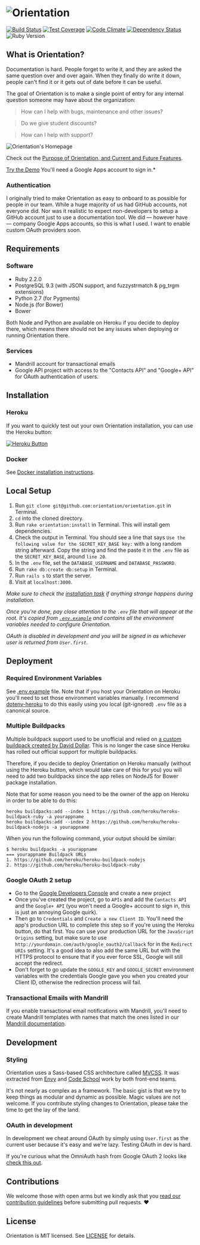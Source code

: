 # ![Orientation][orientation-logo]

[![Build Status][ci-image]][ci]
[![Test Coverage][codeclimate-coverage-image]][codeclimate]
[![Code Climate][codeclimate-image]][codeclimate]
[![Dependency Status][gemnasium-image]][gemnasium]
![Ruby Version][ruby-version-image]

## What is Orientation?

Documentation is hard. People forget to write it, and they are asked the
same question over and over again. When they finally do write it down,
people can't find it or it gets out of date before it can be useful.

The goal of Orientation is to make a single point of entry for any
internal question someone may have about the organization:

> How can I help with bugs, maintenance and other issues?

> Do we give student discounts?

> How can I help with support?

![Orientation's Homepage][orientation-homepage]

Check out the [Purpose of Orientation, and Current and Future Features](doc/FEATURES.md).

[Try the Demo](http://orientation-demo.herokuapp.com)
You'll need a Google Apps account to sign in.*

### Authentication

I originally tried to make Orientation as easy to onboard to as possible for
people in our team. While a huge majority of us had GitHub accounts, not everyone
did. Nor was it realistic to expect non-developers to setup a GitHub account
just to use a documentation tool. We did — however have — company Google Apps
accounts, so this is what I used. I want to enable custom OAuth providers soon.

## Requirements

### Software
- Ruby 2.2.0
- PostgreSQL 9.3 (with JSON support, and fuzzystrmatch & pg_trgm extensions)
- Python 2.7 (for Pygments)
- Node.js (for Bower)
- Bower

Both Node and Python are available on Heroku if you decide to deploy there,
which means there should not be any issues when deploying or running Orientation
there.

### Services
- Mandrill account for transactional emails
- Google API project with access to the "Contacts API" and "Google+ API" for OAuth authentication of users.

## Installation

### Heroku
If you want to quickly test out your own Orientation installation, you can use
the Heroku button:

[![Heroku Button][heroku-image]][heroku]

### Docker
See [Docker installation instructions](DOCKER.md).

## Local Setup

1. Run `git clone git@github.com:orientation/orientation.git` in Terminal.
2. `cd` into the cloned directory.
3. Run `rake orientation:install` in Terminal. This will install gem dependencies.
4. Check the output in Terminal. You should see a line that says `Use the following value for the SECRET_KEY_BASE key:` with a long random string afterward. Copy the string and find the paste it in the `.env` file as the `SECRET_KEY_BASE`, around `line 20`.
5. In the `.env` file, set the `DATABASE_USERNAME` and `DATABASE_PASSWORD`.
6. Run `rake db:create db:setup` in Terminal.
7. Run `rails s` to start the server.
8. Visit at `localhost:3000`.

*Make sure to check the [installation task](lib/tasks/orientation.rake) if
anything strange happens during installation.*

*Once you're done, pay close attention to the `.env` file that will appear at the root. It's copied from [`.env.example`](.env.example) and contains all the
environment variables needed to configure Orientation.*

*OAuth is disabled in development and you will be signed in as whichever
user is returned from `User.first`.*

## Deployment

### Required Environment Variables

See [.env.example](.env.example) file. Note that if you host your Orientation
on Heroku you'll need to set those environment variables manually. I recommend
[dotenv-heroku](https://github.com/sideshowcoder/dotenv-heroku) to do this easily
using you local (git-ignored) `.env` file as a canonical source.

### Multiple Buildpacks

Multiple buildpack support used to be unofficial and relied on [a custom buildpack created by David Dollar](https://github.com/ddollar/heroku-buildpack-multi.git). This is no longer the case since Heroku has rolled out official support for multiple buildpacks.

Therefore, if you decide to deploy Orientation on Heroku manually (without using the Heroku button, which would take care of this for you) you will need to add two buildpacks since the app relies on NodeJS for Bower package installation.

Note that for some reason you need to be the owner of the app on Heroku in order to be able to do this:

```shell
heroku buildpacks:add --index 1 https://github.com/heroku/heroku-buildpack-ruby -a yourappname
heroku buildpacks:add --index 2 https://github.com/heroku/heroku-buildpack-nodejs -a yourappname
```

When you run the following command, your output should be similar:

```shell
$ heroku buildpacks -a yourappname
=== yourappname Buildpack URLs
1. https://github.com/heroku/heroku-buildpack-nodejs
2. https://github.com/heroku/heroku-buildpack-ruby
```

### Google OAuth 2 setup
- Go to the [Google Developers Console](https://console.developers.google.com/project) and create a new project
- Once you've created the project, go to `APIs` and add the `Contacts API` and the `Google+ API` (you won't need a Google+ account to sign in, this is just an annoying Google quirk).
- Then go to `Credentials` and `Create a new Client ID`. You'll need the app's production URL to complete this step so if you're using the Heroku button, do that first. You can use your production URL for the `JavaScript Origins` setting, but make sure to use `http://yourdomain.com/auth/google_oauth2/callback` for in the `Redirect URIs` setting. It's a good idea to also add the same URL but with the HTTPS protocol to ensure that if you ever force SSL, Google will still accept the redirect.
- Don't forget to go update the `GOOGLE_KEY` and `GOOGLE_SECRET` environment variables with the credentials Google gave you when you created your Client ID, otherwise the redirection process will fail.

### Transactional Emails with Mandrill

If you enable transactional email notifications with Mandrill, you'll need to create Mandrill templates with names that match the ones listed in our [Mandrill documentation](doc/MANDRILL.md).

## Development

### Styling

Orientation uses a Sass-based CSS architecture called [MVCSS](http://mvcss.io/).
It was extracted from [Envy](http://madewithenvy.com) and [Code School](http//codeschool.com) work by both front-end teams.

It's not nearly as complex as a framework. The basic gist is that we try to
keep things as modular and dynamic as possible. Magic values are not welcome.
If you contribute styling changes to Orientation, please take the time to get
the lay of the land.

### OAuth in development
In development we cheat around OAuth by simply using `User.first` as the
current user because it's easy and we're lazy. Testing OAuth in dev is
hard.

If you're curious what the OmniAuth hash from Google OAuth 2 looks like [check
this out](doc/OAUTH.md).

[ci]: https://travis-ci.org/orientation/orientation
[ci-image]: https://travis-ci.org/orientation/orientation.svg?branch=master
[gemnasium]: https://gemnasium.com/orientation/orientation
[gemnasium-image]: https://gemnasium.com/orientation/orientation.svg
[codeclimate]: https://codeclimate.com/github/orientation/orientation
[codeclimate-image]: https://codeclimate.com/github/orientation/orientation/badges/gpa.svg
[codeclimate-coverage-image]: https://codeclimate.com/github/orientation/orientation/badges/coverage.svg
[heroku]: https://heroku.com/deploy
[heroku-image]: https://www.herokucdn.com/deploy/button.svg
[ruby-version-image]: https://img.shields.io/badge/ruby-2.2.3-brightgreen.svg

[orientation-logo]: https://github.com/orientation/orientation/blob/master/public/orientation_logo.png
[orientation-homepage]: https://cloud.githubusercontent.com/assets/65950/6814712/66cb4684-d281-11e4-800c-329726411b7e.png

## Contributions

We welcome those with open arms but we kindly ask that you [read our contribution guidelines](CONTRIBUTING.md) before submitting pull requests. :heart:

## License

Orientation is MIT licensed. See [LICENSE](LICENSE) for details.
